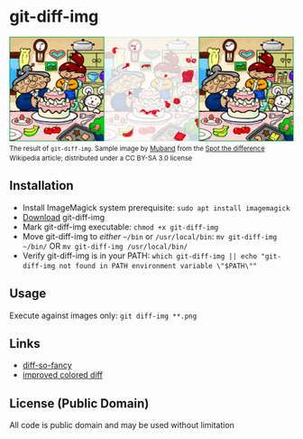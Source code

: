 # git-diff-img

![Example difference after replacing the left hand side with the right](doc/spot-the-diff-montage.png)
<small>The result of `git-diff-img`. Sample image by
[Muband](https://ja.wikipedia.org/wiki/%E5%88%A9%E7%94%A8%E8%80%85:Muband) from
the [Spot the difference](https://en.wikipedia.org/wiki/Spot_the_difference)
Wikipedia article; distributed under a CC BY-SA 3.0 license</small>

## Installation
* Install ImageMagick system prerequisite: `sudo apt install imagemagick`
* [Download](https://raw.githubusercontent.com/niedzielski/git-diff-img/master/git-diff-img) git-diff-img
* Mark git-diff-img executable: `chmod +x git-diff-img`
* Move git-diff-img to *either* `~/bin` or `/usr/local/bin`: `mv git-diff-img ~/bin/` OR `mv git-diff-img /usr/local/bin/`
* Verify git-diff-img is in your PATH: `which git-diff-img || echo "git-diff-img not found in PATH environment variable \"$PATH\""
`

## Usage
Execute against images only: `git diff-img **.png`

## Links

- [diff-so-fancy](https://github.com/so-fancy/diff-so-fancy)
- [improved colored diff](https://github.com/jeffkaufman/icdiff)

## License (Public Domain)
All code is public domain and may be used without limitation